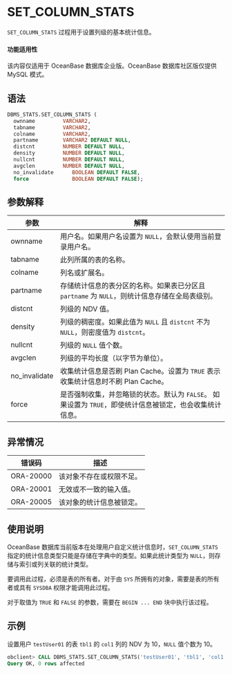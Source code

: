 # SET_COLUMN_STATS 

`SET_COLUMN_STATS` 过程用于设置列级的基本统计信息。

  <main id="notice" >
    <h4>功能适用性</h4>
    <p>该内容仅适用于 OceanBase 数据库企业版。OceanBase 数据库社区版仅提供 MySQL 模式。</p>
  </main>

## 语法 

```sql
DBMS_STATS.SET_COLUMN_STATS (
  ownname         VARCHAR2, 
  tabname         VARCHAR2, 
  colname         VARCHAR2, 
  partname        VARCHAR2 DEFAULT NULL,
  distcnt         NUMBER DEFAULT NULL,
  density         NUMBER DEFAULT NULL,
  nullcnt         NUMBER DEFAULT NULL, 
  avgclen         NUMBER DEFAULT NULL,
  no_invalidate      BOOLEAN DEFAULT FALSE,
  force              BOOLEAN DEFAULT FALSE);
```

## 参数解释 

|    参数    |                                     解释                                   |
|----------|-----------------------------------------------------------------------------|
| ownname  | 用户名。如果用户名设置为 `NULL`，会默认使用当前登录用户名。                      |
| tabname  | 此列所属的表的名称。                                                          |
| colname  | 列名或扩展名。                                                                |
| partname | 存储统计信息的表分区的名称。如果表已分区且 `partname` 为 `NULL`，则统计信息存储在全局表级别。   |
| distcnt  | 列级的 NDV 值。                                                               |
| density  | 列级的稠密度。如果此值为 `NULL` 且 `distcnt` 不为 `NULL`，则密度值为 `distcnt`。|
| nullcnt  | 列级的 `NULL` 值个数。                                                         |
| avgclen  | 列级的平均长度（以字节为单位）。                                                 |
| no_invalidate| 收集统计信息是否刷 Plan Cache。设置为 `TRUE` 表示收集统计信息时不刷 Plan Cache。|
| force            | 是否强制收集，并忽略锁的状态。默认为 `FALSE`。 如果设置为 `TRUE`，即使统计信息被锁定，也会收集统计信息。  |



## 异常情况 

|    错误码    |      描述      |
|-----------|--------------|
| ORA-20000 | 该对象不存在或权限不足。 |
| ORA-20001 | 无效或不一致的输入值。  |
| ORA-20005 | 该对象的统计信息被锁定。 |



## 使用说明 

OceanBase 数据库当前版本在处理用户自定义统计信息时，`SET_COLUMN_STATS` 指定的统计信息类型只能是存储在字典中的类型。如果此统计类型为 `NULL`，则存储与索引或列关联的统计类型。

要调用此过程，必须是表的所有者。对于由 `SYS` 所拥有的对象，需要是表的所有者或具有 `SYSDBA` 权限才能调用此过程。

对于取值为 `TRUE` 和 `FALSE` 的参数，需要在 `BEGIN ... END` 块中执行该过程。

## 示例 

设置用户 `testUser01` 的表 `tbl1` 的 `col1` 列的 NDV 为 10，`NULL` 值个数为 10。

```sql
obclient> CALL DBMS_STATS.SET_COLUMN_STATS('testUser01', 'tbl1', 'col1', distcnt=>10, nullcnt=>10);
Query OK, 0 rows affected
```